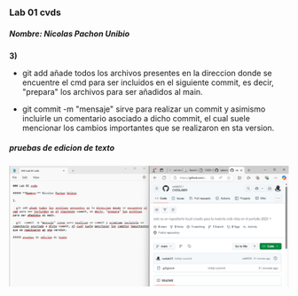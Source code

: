 ### Lab 01 cvds

##### **Nombre:** Nicolas Pachon Unibio

**3)** 

- git add añade todos los archivos presentes en la direccion donde se encuentre el cmd para ser incluidos en el siguiente commit, es decir, "prepara" los archivos para ser añadidos al main.

- git  commit -m "mensaje" sirve para realizar un commit y asimismo incluirle un comentario asociado a dicho commit, el cual suele mencionar los cambios importantes que se realizaron en sta version.

##### pruebas de edicion de texto

![prueba](prueba1.png)

